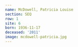 ```yaml
---
name: McDowell, Patricia Louise
section: SEQ
row: 1
site: 6
born: 1936-11-17
deceased: '2011'
image: mcdowell-patricia.jpg
---
```


